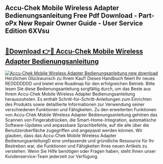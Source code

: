 ## Accu-Chek Mobile Wireless Adapter Bedienungsanleitung Free Pdf Download - Part-oPx New Repair Owner Guide - User Service Edition 6XVsu

# <h2><a href="http://df46p1.blite.top/?on=Accu-Chek+Mobile+Wireless+Adapter+Bedienungsanleitung">🔗Download 👉🔴 Accu-Chek Mobile Wireless Adapter Bedienungsanleitung</a></h2>

[![Accu-Chek Mobile Wireless Adapter Bedienungsanleitung new download](https://i.imgur.com/lujVjoI.png)](http://df46p1.blite.top/?on=Accu-Chek+Mobile+Wireless+Adapter+Bedienungsanleitung)
Herzlichen Glückwunsch zu Ihrem Kauf! Dieses Handbuch feiert Ihr neues REDDDDDDD und bietet eine Roadmap für den erfolgreichen Betrieb. Bitte lesen Sie diese Bedienungsanleitung sorgfältig durch, um das Beste aus Ihrem Accu-Chek Mobile Wireless Adapter Bedienungsanleitung herauszuholen. Es enthält Schritt-für-Schritt-Anleitungen zum Einrichten des Produkts sowie detaillierte Informationen zur Verwendung seiner verschiedenen Funktionen und Fähigkeiten. Zu den erweiterten Funktionen von Accu-Chek Mobile Wireless Adapter Bedienungsanleitung gehören das Scannen von Fingerabdrücken, die Smart-Home-Integration, automatische Software-Updates und anpassbare Sprachbefehle, auf die alle über die Benutzeroberfläche zugegriffen und angepasst werden können. Wir glauben, dass das Accu-Chek Mobile Wireless Adapter BedienungsanleitungD eine umfassende und gründliche Ressource für Ihr Bestreben war, die Funktionen und Fähigkeiten Ihres neuen Artikels zu verstehen. Wenn Sie Hilfe benötigen oder Fragen haben, steht Ihnen unser Kundenservice-Team jederzeit zur Verfügung.
